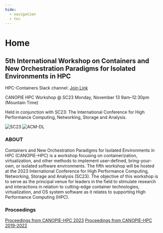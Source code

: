```yaml
---
hide:
  - navigation
  - toc
---
```


# Home

## 5th International Workshop on Containers and New Orchestration Paradigms for Isolated Environments in HPC

HPC-Containers Slack channel: [Join Link](http://bit.ly/hpccslack)

CANOPIE HPC Workshop @ SC23
Monday, November 13 9am–12:30pm (Mountain Time)

Held in conjunction with SC23: The International Conference for High Performance Computing, Networking, Storage and Analysis.

![SC23](images/sc23.png) ![ACM-DL](https://identitystandards.acm.org/acmdl/ACM-DL-Logo-flat-black-URL-small.JPG)

### ABOUT

Containers and New Orchestration Paradigms for Isolated Environments in HPC
(CANOPIE-HPC) is a workshop focusing on containerization, virtualization, and
other methods to implement user-defined, bring-your-own, or isolated software
environments. The fifth workshop will be hosted at the 2023 International
Conference for High Performance Computing, Networking, Storage and Analysis
(SC23). The objective of this workshop is to serve as the principal venue for
leaders in the field to stimulate research and interactions in relation to
cutting-edge container technologies, virtualization, and OS system software as
it relates to supporting High Performance Computing (HPC).

### Proceedings

[Proceedings from CANOPIE-HPC 2023](https://dl.acm.org/doi/proceedings/10.1145/3624062?tocHeading=heading4#heading4)
[Proceedings from CANOPIE-HPC 2019-2022](https://ieeexplore.ieee.org/xpl/conhome/1835005/all-proceedings)

